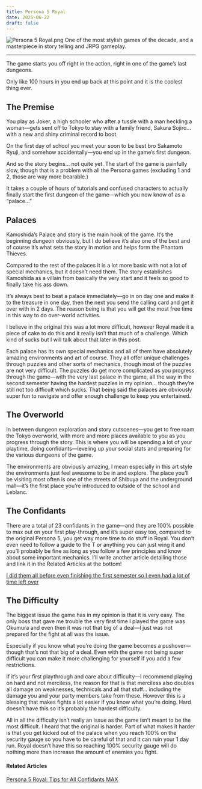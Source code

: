 ```yaml
---
title: Persona 5 Royal
date: 2025-06-22
draft: false
---
```

![Persona 5 Royal.png](https://raw.githubusercontent.com/ranhya/ranhya.github.io/refs/heads/main/images/Persona%205%20Royal.png)
One of the most stylish games of the decade, and a masterpiece in story telling and JRPG gameplay.
***

The game starts you off right in the action, right in one of the game’s last dungeons.

Only like 100 hours in you end up back at this point and it is the coolest thing ever.

## The Premise
You play as Joker, a high schooler who after a tussle with a man heckling a woman—gets sent off to Tokyo to stay with a family friend, Sakura Sojiro… with a new and shiny criminal record to boot.

On the first day of school you meet your soon to be best bro Sakamoto Ryuji, and somehow accidentally—you end up in the game’s first dungeon.

And so the story begins… not quite yet. The start of the game is painfully slow, though that is a problem with all the Persona games (excluding 1 and 2, those are way more bearable.)

It takes a couple of hours of tutorials and confused characters to actually finally start the first dungeon of the game—which you now know of as a “palace…”

## Palaces
Kamoshida’s Palace and story is the main hook of the game. It’s the beginning dungeon obviously, but I do believe it’s also one of the best and of course it’s what sets the story in motion and helps form the Phantom Thieves.

Compared to the rest of the palaces it is a lot more basic with not a lot of special mechanics, but it doesn’t need them. The story establishes Kamoshida as a villain from basically the very start and it feels so good to finally take his ass down.

It’s always best to beat a palace immediately—go in on day one and make it to the treasure in one day, then the next you send the calling card and get it over with in 2 days. The reason being is that you will get the most free time in this way to do over-world activities.

I believe in the original this was a lot more difficult, however Royal made it a piece of cake to do this and it really isn’t that much of a challenge. Which kind of sucks but I will talk about that later in this post.

Each palace has its own special mechanics and all of them have absolutely amazing environments and art of course. They all offer unique challenges through puzzles and other sorts of mechanics, though most of the puzzles are not very difficult. The puzzles do get more complicated as you progress through the game—with the very last palace in the game, all the way in the second semester having the hardest puzzles in my opinion… though they’re still not too difficult which sucks. That being said the palaces are obviously super fun to navigate and offer enough challenge to keep you entertained.

## The Overworld
In between dungeon exploration and story cutscenes—you get to free roam the Tokyo overworld, with more and more places available to you as you progress through the story. This is where you will be spending a lot of your playtime, doing confidants—leveling up your social stats and preparing for the various dungeons of the game.

The environments are obviously amazing, I mean especially in this art style the environments just feel awesome to be in and explore. The place you’ll be visiting most often is one of the streets of Shibuya and the underground mall—it’s the first place you’re introduced to outside of the school and Leblanc.

## The Confidants
There are a total of 23 confidants in the game—and they are 100% possible to max out on your first play-through, and it’s super easy too, compared to the original Persona 5, you get way more time to do stuff in Royal. You don’t even need to follow a guide to the T or anything you can just wing it and you’ll probably be fine as long as you follow a few principles and know about some important mechanics. I’ll write another article detailing those and link it in the Related Articles at the bottom!

[I did them all before even finishing the first semester so I even had a lot of time left over](https://youtu.be/zkXiGMjm2SY)

## The Difficulty
The biggest issue the game has in my opinion is that it is very easy. The only boss that gave me trouble the very first time I played the game was Okumura and even then it was not that big of a deal—I just was not prepared for the fight at all was the issue.

Especially if you know what you’re doing the game becomes a pushover—though that’s not that big of a deal. Even with the game not being super difficult you can make it more challenging for yourself if you add a few restrictions.

If it’s your first playthrough and care about difficulty—I recommend playing on hard and not merciless, the reason for that is that merciless also doubles all damage on weaknesses, technicals and all that stuff… including the damage you and your party members take from these. However this is a blessing that makes fights a lot easier if you know what you’re doing. Hard doesn’t have this so it’s probably the hardest difficulty. 

All in all the difficulty isn’t really an issue as the game isn’t meant to be the most difficult. I heard that the original is harder. Part of what makes it harder is that you get kicked out of the palace when you reach 100% on the security gauge so you have to be careful of that and it can ruin your 1 day run. Royal doesn’t have this so reaching 100% security gauge will do nothing more than increase the amount of enemies you fight.

#### Related Articles
[Persona 5 Royal: Tips for All Confidants MAX](https://ranhya.github.io/posts/p5r-tips/)
